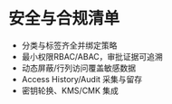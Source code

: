 # 安全与合规清单

- 分类与标签齐全并绑定策略
- 最小权限RBAC/ABAC，审批证据可追溯
- 动态屏蔽/行列访问覆盖敏感数据
- Access History/Audit 采集与留存
- 密钥轮换、KMS/CMK 集成
